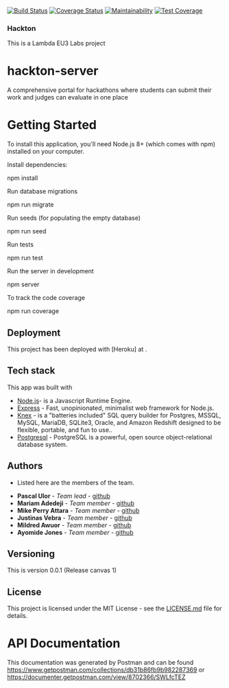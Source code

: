[![Build Status](https://travis-ci.org/LABS-EU3/hackton-backend.svg?branch=develop)](https://travis-ci.org/LABS-EU3/hackton-backend) [![Coverage Status](https://coveralls.io/repos/github/LABS-EU3/hackton-backend/badge.svg?branch=develop)](https://coveralls.io/github/LABS-EU3/hackton-backend?branch=develop)
[![Maintainability](https://api.codeclimate.com/v1/badges/a78c4b6d22f122a7a261/maintainability)](https://codeclimate.com/github/LABS-EU3/hackton-backend/maintainability)
[![Test Coverage](https://api.codeclimate.com/v1/badges/a78c4b6d22f122a7a261/test_coverage)](https://codeclimate.com/github/LABS-EU3/hackton-backend/test_coverage)

### Hackton

This is a Lambda EU3 Labs project

# hackton-server

A comprehensive portal for hackathons where students can submit their work and judges can evaluate in one place

# Getting Started

To install this application, you'll need Node.js 8+ (which comes with npm) installed on your computer.

Install dependencies:

npm install

Run database migrations

npm run migrate

Run seeds (for populating the empty database)

npm run seed

Run tests

npm run test

Run the server in development

npm server

To track the code coverage

npm run coverage

## Deployment

This project has been deployed with [Heroku] at .

## Tech stack

This app was built with

- [Node.js](https://nodejs.org/en/)- is a Javascript Runtime Engine.
- [Express](https://expressjs.com/) - Fast, unopinionated, minimalist web framework for Node.js.
- [Knex](http://knexjs.org/) - is a "batteries included" SQL query builder for Postgres, MSSQL, MySQL, MariaDB, SQLite3, Oracle, and Amazon Redshift designed to be flexible, portable, and fun to use..
- [Postgresql](https://www.postgresql.org/) - PostgreSQL is a powerful, open source object-relational database system.

## Authors
- Listed here are the members of the team.

* **Pascal Ulor** - *Team lead* - [github](https://github.com/PascalUlor)
* **Mariam Adedeji** - *Team member* - [github](https://github.com/mariehposa)
* **Mike Perry Attara** - *Team member* - [github](https://github.com/mikeattara)
* **Justinas Vebra** - *Team member* - [github](https://github.com/vebradev)
* **Mildred Awuor** - *Team member* - [github](https://github.com/awuorm)
* **Ayomide Jones** - *Team member* - [github](https://github.com/Ayormeday)

## Versioning
This is version 0.0.1 (Release canvas 1)

## License
This project is licensed under the MIT License - see the [LICENSE.md](LICENSE.md) file for details.

# API Documentation

This documentation was generated by Postman and can be found https://www.getpostman.com/collections/db31b86fb9b982287369 or https://documenter.getpostman.com/view/8702366/SWLfcTEZ

